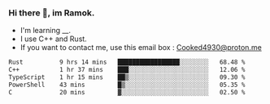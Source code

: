 ### Hi there 👋, im Ramok.

- I'm learning __.
- I use C++ and Rust.
- If you want to contact me, use this email box : Cooked4930@proton.me

<!--START_SECTION:waka-->

```txt
Rust          9 hrs 14 mins   █████████████████░░░░░░░░   68.48 %
C++           1 hr 37 mins    ███░░░░░░░░░░░░░░░░░░░░░░   12.06 %
TypeScript    1 hr 15 mins    ██▒░░░░░░░░░░░░░░░░░░░░░░   09.30 %
PowerShell    43 mins         █▒░░░░░░░░░░░░░░░░░░░░░░░   05.35 %
C             20 mins         ▓░░░░░░░░░░░░░░░░░░░░░░░░   02.50 %
```

<!--END_SECTION:waka-->
